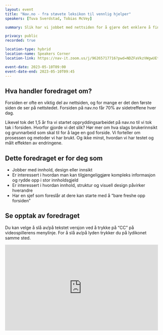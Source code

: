 ```yaml
---
layout: event
title: "Nav.no - fra støvete leksikon til vennlig hjelper"
speakers: [Tuva Sverdstad, Tobias McVey]

summary: Slik har vi jobbet med nettsiden for å gjøre det enklere å finne frem blant de 170 ulike pengestøttene, tjenestene og hjelpemidlene NAV tilbyr.

privacy: public
recorded: true

location-type: hybrid
location-name: Speakers Corner
location-link: https://nav-it.zoom.us/j/96265717716?pwd=NDZFaVkzVWgwUEtDNGR0djNJMXB6UT09

event-date: 2023-05-10T09:00
event-date-end: 2023-05-10T09:45
---
```

## Hva handler foredraget om?
Forsiden er ofte en viktig del av nettsiden, og for mange er det den første siden de ser på nettstedet. Forsiden på nav.no får 70% av sidetreffene hver dag. 
 
Likevel tok det 1,5 år fra vi startet oppryddingsarbeidet på nav.no til vi tok tak i forsiden. Hvorfor gjorde vi det slik? Hør mer om hva slags brukerinnsikt og grunnarbeid som skal til for å lage en god forside. Vi forteller om prosessen og metoder vi har brukt. Og ikke minst, hvordan vi har testet og målt effekten av endringene. 

## Dette foredraget er for deg som
- Jobber med innhold, design eller innsikt 
- Er interessert i hvordan man kan tilgjengeliggjøre kompleks informasjon og rydde opp i stor innholdsgjeld 
- Er interessert i hvordan innhold, struktur og visuell design påvirker hverandre 
- Har en sjef som foreslår at dere kan starte med å “bare freshe opp forsiden” 

## Se opptak av foredraget

Du kan velge å slå av/på tekstet versjon ved å trykke på “CC” på videospillerens menylinje. For å slå av/på lyden trykker du på lydikonet samme sted.

<div style="padding:56.25% 0 0 0;position:relative;"><iframe src="https://player.vimeo.com/video/831484581?h=bc1294b098&amp;badge=0&amp;autopause=0&amp;player_id=0&amp;app_id=58479" frameborder="0" allow="autoplay; fullscreen; picture-in-picture" allowfullscreen style="position:absolute;top:0;left:0;width:100%;height:100%;" title="Nav.no - fra st&amp;oslash;vete leksikon til vennlig hjelper med Tuva Sverdstad og Tobias McVey"></iframe></div><script src="https://player.vimeo.com/api/player.js"></script>

